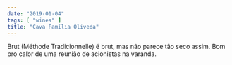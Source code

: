```yaml
---
date: "2019-01-04"
tags: [ "wines" ]
title: "Cava Família Oliveda"
---
```

Brut (Méthode Tradicionnelle) é brut, mas não parece tão seco assim. Bom pro calor de uma reunião de acionistas na varanda.
